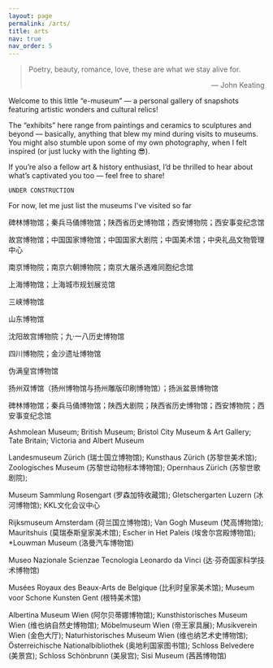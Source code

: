 ```yaml
---
layout: page
permalink: /arts/
title: arts
nav: true
nav_order: 5
---
```


<blockquote> <p> Poetry, beauty, romance, love, these are what we stay alive for.

<div style="text-align:right"> — John Keating </div> </p>

</blockquote>

Welcome to this little “e-museum” — a personal gallery of snapshots featuring artistic wonders and cultural relics!

The “exhibits” here range from paintings and ceramics to sculptures and beyond — basically, anything that blew my mind during visits to museums. You might also stumble upon some of my own photography, when I felt inspired (or just lucky with the lighting 😎).

If you’re also a fellow art & history enthusiast, I’d be thrilled to hear about what’s captivated you too — feel free to share!

`UNDER CONSTRUCTION`

For now, let me just list the museums I've visited so far

碑林博物馆；秦兵马俑博物馆；陕西省历史博物馆；西安博物院；西安事变纪念馆

故宫博物馆；中国国家博物馆；中国国家大剧院；中国美术馆；中央礼品文物管理中心

南京博物院；南京六朝博物院；南京大屠杀遇难同胞纪念馆

上海博物馆；上海城市规划展览馆

三峡博物馆

山东博物馆

沈阳故宫博物院；九·一八历史博物馆

四川博物院；金沙遗址博物馆

伪满皇宫博物馆

扬州双博馆（扬州博物馆与扬州雕版印刷博物馆）；扬派盆景博物馆

碑林博物馆；秦兵马俑博物馆；陕西大剧院；陕西省历史博物馆；西安博物院；西安事变纪念馆

Ashmolean Museum; British Museum; Bristol City Museum & Art Gallery; Tate Britain; Victoria and Albert Museum

Landesmuseum Zürich (瑞士国立博物馆); Kunsthaus Zürich (苏黎世美术馆); Zoologisches Museum (苏黎世动物标本博物馆); Opernhaus Zürich (苏黎世歌剧院);

Museum Sammlung Rosengart (罗森加特收藏馆); Gletschergarten Luzern (冰河博物馆); KKL文化会议中心

Rijksmuseum Amsterdam (荷兰国立博物馆); Van Gogh Museum (梵高博物馆); Mauritshuis (莫瑞泰斯皇家美术馆); Escher in Het Paleis (埃舍尔宫殿博物馆); *Louwman Museum (洛曼汽车博物馆) 

Museo Nazionale Scienzae Tecnologia Leonardo da Vinci (达·芬奇国家科学技术博物馆)

Musées Royaux des Beaux-Arts de Belgique (比利时皇家美术馆); Museum voor Schone Kunsten Gent (根特美术馆)

Albertina Museum Wien (阿尔贝蒂娜博物馆); Kunsthistorisches Museum Wien (维也纳自然史博物馆); Möbelmuseum Wien (帝王家具展); Musikverein Wien (金色大厅); Naturhistorisches Museum Wien (维也纳艺术史博物馆); Österreichische Nationalbibliothek (奥地利国家图书馆); Schloss Belvedere (美景宫); Schloss Schönbrunn (美泉宫); Sisi Museum (茜茜博物馆)
